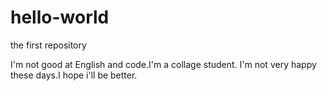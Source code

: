 # hello-world
the first repository

I'm not good at English and code.I'm a collage student.
I'm not very happy these days.I hope i'll be better.
